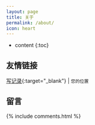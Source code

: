 ```yaml
---
layout: page
title: 关于
permalink: /about/
icon: heart
---
```


* content
{:toc}




## 友情链接
[写记录](http://blog.xiawan.space/){:target="_blank"} \|  `您的位置`

## 留言

{% include comments.html %}
